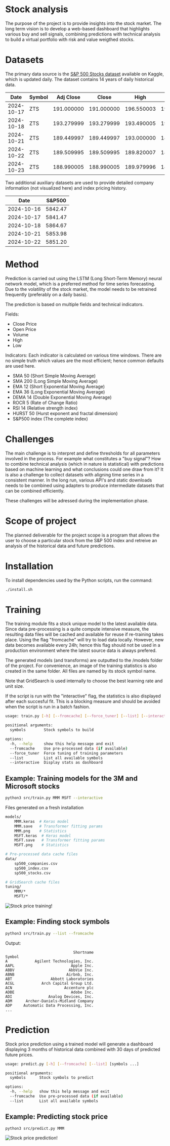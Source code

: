 # Stock analysis

The purpose of the project is to provide insights into the stock market. The long term vision is to develop a web-based dashboard that highlights various buy and sell signals, combining predictions with technical analysis
to build a virtual portfolio with risk and value weigthed stocks.

# Datasets

The primary data source is the [S&P 500 Stocks dataset](https://www.kaggle.com/datasets/andrewmvd/sp-500-stocks) available on Kaggle, which is updated daily. The dataset contains 14 years of daily historical data.

| Date       | Symbol | Adj Close  | Close      | High       | Low        | Open       | Volume    |
| ---------- | ------ | ---------- | ---------- | ---------- | ---------- | ---------- | --------- |
| 2024-10-17 | ZTS    | 191.000000 | 191.000000 | 196.550003 | 190.889999 | 195.710007 | 1701200.0 |
| 2024-10-18 | ZTS    | 193.279999 | 193.279999 | 193.490005 | 190.500000 | 191.160004 | 1576400.0 |
| 2024-10-21 | ZTS    | 189.449997 | 189.449997 | 193.000000 | 189.179993 | 192.479996 | 959500.0  |
| 2024-10-22 | ZTS    | 189.509995 | 189.509995 | 189.820007 | 187.220001 | 188.410004 | 1441900.0 |
| 2024-10-23 | ZTS    | 188.990005 | 188.990005 | 189.979996 | 187.559998 | 189.399994 | 1339482.0 |

Two additional auxiliary datasets are used to provide detailed company information (not visualized here) and index pricing history.

| Date       | S&P500  |
| ---------- | ------- |
| 2024-10-16 | 5842.47 |
| 2024-10-17 | 5841.47 |
| 2024-10-18 | 5864.67 |
| 2024-10-21 | 5853.98 |
| 2024-10-22 | 5851.20 |

# Method

Prediction is carried out using the LSTM (Long Short-Term Memory) neural network model, which is a preferred method for time series forecasting. Due to the volatility of the stock market, the model needs to be retrained frequently (preferably on a daily basis).

The prediction is based on multiple fields and technical indicators.

Fields:

- Close Price
- Open Price
- Volume
- High
- Low

Indicators:
Each indicator is calculated on various time windows. There are no simple truth which values
are the most efficient; hence common defaults are used here.

- SMA 50 (Short Simple Moving Average)
- SMA 200 (Long Simple Moving Average)
- EMA 12 (Short Exponential Moving Average)
- EMA 36 (Long Exponential Moving Average)
- DEMA 14 (Double Exponential Moving Average)
- ROCR 5 (Rate of Change Ratio)
- RSI 14 (Relative strength index)
- HURST 50 (Hurst exponent and fractal dimension)
- S&P500 index (The complete index)

# Challenges

The main challenge is to interpret and define thresholds for all parameters involved in the process.
For example what constitutes a "buy signal"? How to combine technical analysis (which in nature is statistical)
with predictions based on machine learning and what conclusions could one draw from it?
It is also a challenge to collect datasets with aligning time series in a consistent manner.
In the long run, various API's and static downloads needs to be combined using adapters to produce intermediate
datasets that can be combined efficiently.

These challenges will be adressed during the implementation phase.

# Scope of project

The planned deliverable for the project scope is a program that allows the user to choose a particular stock
from the S&P 500 index and retreive an analysis of the historical data and future predictions.

# Installation

To install dependencies used by the Python scripts, run the command:

```bash
./install.sh
```

# Training

The training module fits a stock unique model to the latest available data.
Since data pre-processing is a quite compute intensive measure, the resulting data
files will be cached and available for reuse if re-training takes place. Using the
flag "fromcache" will try to load data locally. However, new data becomes available
every 24h; hence this flag should not be used in a production environment where the
latest source data is always prefered.

The generated models (and transforms) are outputted to the /models folder of the project.
For convenience, an image of the training statistics is also created in the same folder.
All files are named by its stock symbol name.

Note that GridSearch is used internally to choose the best learning rate and unit size.

If the script is run with the "interactive" flag, the statistics is also displayed after each succesful fit.
This is a blocking measure and should be avoided when the script is run in a batch fashion.

```bash
usage: train.py [-h] [--fromcache] [--force_tuner] [--list] [--interactive] [symbols ...]

positional arguments:
  symbols        Stock symbols to build

options:
  -h, --help     show this help message and exit
  --fromcache    Use pre-processed data (if available)
  --force_tuner  Force tuning of training parameters
  --list         List all available symbols
  --interactive  Display stats as dashboard
```

## Example: Training models for the 3M and Microsoft stocks

```bash
python3 src/train.py MMM MSFT --interactive
```

Files generated on a fresh installation

```bash
models/
    MMM.keras  # Keras model
    MMM.save   # Transformer fitting params
    MMM.png    # Statistics
    MSFT.keras  # Keras model
    MSFT.save   # Transformer fitting params
    MSFT.png    # Statistics

# Pre-processed data cache files
data/
    sp500_companies.csv
    sp500_index.csv
    sp500_stocks.csv

# GridSearch cache files
tuning/
    MMM/*
    MSFT/*
```

![Stock price training!](./images/train.png "Stock price training")

## Example: Finding stock symbols

```bash
python3 src/train.py --list --fromcache
```

Output:

```
                              Shortname
Symbol
A            Agilent Technologies, Inc.
AAPL                         Apple Inc.
ABBV                        AbbVie Inc.
ABNB                       Airbnb, Inc.
ABT                 Abbott Laboratories
ACGL            Arch Capital Group Ltd.
ACN                       Accenture plc
ADBE                         Adobe Inc.
ADI                Analog Devices, Inc.
ADM      Archer-Daniels-Midland Company
ADP     Automatic Data Processing, Inc.
...
```

# Prediction

Stock price prediction using a trained model will generate a dashboard displaying 3 months of historical data
combined with 30 days of predicted future prices.

```bash
usage: predict.py [-h] [--fromcache] [--list] [symbols ...]

positional arguments:
  symbols      Stock symbols to predict

options:
  -h, --help   show this help message and exit
  --fromcache  Use pre-processed data (if available)
  --list       List all available symbols
```

## Example: Predicting stock price

```bash
python3 src/predict.py MMM
```

![Stock price prediction!](./images/predict.png "Stock price prediction")
